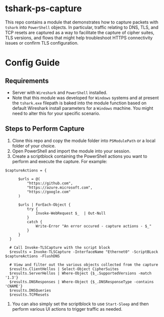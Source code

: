 # tshark-ps-capture
This repo contains a module that demonstrates how to capture packets with `tshark` into `PowerShell` objects.  In particular, traffic relating to DNS, TLS, and TCP resets are captured as a way to facilitate the capture of cipher suites, TLS versions, and flows that might help troubleshoot HTTPS connectivity issues or confirm TLS configuration.
# Config Guide
## Requirements
- Server with `Wireshark` and `PowerShell` installed.
- Note that this module was developed for `Windows` systems and at present the `tshark.exe` filepath is baked into the module function based on default Wireshark install parameters for a `Windows` machine.  You might need to alter this for your specific scenario.

## Steps to Perform Capture
1. Clone this repo and copy the module folder into `PSModulePath` or a local folder of your choice.
1. Open PowerShell and import the module into your session.
1. Create a scriptblock containing the PowerShell actions you want to perform and execute the capture.  For example:
  ```
  $captureActions = {

        $urls = @(
            "https://github.com",
            "https://azure.microsoft.com",
            "https://google.com"
        )

        $urls | ForEach-Object {
            try {
                Invoke-WebRequest $_  | Out-Null
            }
            catch {
                Write-Error "An error occured - capture actions - $_"
            }
        }
    }

    # Call Invoke-TLSCapture with the script block
    $results = Invoke-TLSCapture -InterfaceName "Ethernet0" -ScriptBLock $captureActions -FlushDNS

    # View and filter out the various objects collected from the capture
    $results.ClientHellos | Select-Object CipherSuites
    $results.ServerHellos | Where-Object {$_.SupportedVersions -match '1.3'}
    $results.DNSResponses | Where-Object {$_.DNSResponseType -contains 'CNAME'}
    $results.DNSQueries
    $results.TCPResets
  
  ```

1. You can also simply set the scriptblock to use `Start-Sleep` and then perform various UI actions to trigger traffic as needed. 
